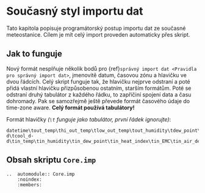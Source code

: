 # Současný styl importu dat

Tato kapitola popisuje programátorský postup importu dat ze současné meteostanice. Cílem je mít celý import proveden
automaticky přes skript.

## Jak to funguje

Nový formát nesplňuje několik bodů pro {ref}`správný import dat <Pravidla pro správný import dat>`, jmenovitě datum,
časovou zónu a hlavičku ve dvou řádcích. Celý skript funguje tak, že hlavičku nejprve odstraní a poté přidá vlastní
hlavičku přizpůsobenou ostatním, starším formátům. Poté se odstraní druhý tabulátor z každého řádku, to zapříčiní
spojení data a času dohromady. Pak se samozřejmě ještě převede formát časového údaje do time-zone aware. **Celý formát
používá tabulátory!**

Formát hlavičky *(`\t` funguje jako tabulátor, první řádek ignorujte)*:

```none
datetime\tout_temp\thi_out_temp\tlow_out_temp\tout_humidity\tdew_point\twind_speed\twind_dir\twind_run\tgust\thi_wind_dir\twindchill\theat_index\tTHW_index\tbar\train\train_rate\thead_d-d\tcool_d-d\tin_temp\tin_humidity\tin_dew_point\tin_heat_index\tin_EMC\tin_air_density\twind_samp\twind_Tx\tISS_reception\tarc_interval\n
```

## Obsah skriptu `Core.imp`

```{eval-rst}
..  automodule:: Core.imp
    :noindex:
    :members:
```
